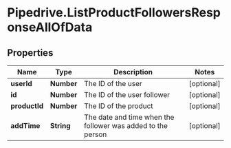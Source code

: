 # Pipedrive.ListProductFollowersResponseAllOfData

## Properties

Name | Type | Description | Notes
------------ | ------------- | ------------- | -------------
**userId** | **Number** | The ID of the user | [optional] 
**id** | **Number** | The ID of the user follower | [optional] 
**productId** | **Number** | The ID of the product | [optional] 
**addTime** | **String** | The date and time when the follower was added to the person | [optional] 


